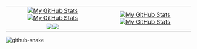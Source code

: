 


<table>
    <tr>
        <td align="center"><a href="https://github.com/beGG1#gh-light-mode-only"><img src="https://github-readme-stats.vercel.app/api?username=beGG1&show_icons=true&theme=default&include_all_commits=true#gh-light-mode-only" alt="My GitHub Stats"/></a>
        <a href="https://github.com/beGG1#gh-dark-mode-only"><img src="https://github-readme-stats.vercel.app/api?username=beGG1&show_icons=true&theme=tokyonight&include_all_commits=true#gh-dark-mode-only" alt="My GitHub Stats"/></a></td>
        <td rowspan="2" align="center"><a href="https://github.com/beGG1#gh-light-mode-only"><img src="https://github-readme-stats.vercel.app/api/top-langs/?username=beGG1&theme=default&langs_count=8#gh-light-mode-only" alt="My GitHub Stats"/></a><a href="https://github.com/beGG1#gh-dark-mode-only"><img src="https://github-readme-stats.vercel.app/api/top-langs/?username=beGG1&theme=tokyonight&langs_count=8#gh-dark-mode-only" alt="My GitHub Stats"/></a></td>
    </tr>
    <tr>
        <td align="center"><a href="https://github.com/beGG1#gh-light-mode-only"><img src="https://github-readme-streak-stats.herokuapp.com/?user=beGG1&theme=default"/></a><a href="https://github.com/beGG1#gh-dark-mode-only"><img src="https://github-readme-streak-stats.herokuapp.com/?user=beGG1&theme=tokyonight"/></a></td>
    </tr>
</table>
<picture>
   <source media="(prefers-color-scheme: dark)" srcset="github-snake-dark.svg" />
   <source media="(prefers-color-scheme: light)" srcset="github-snake.svg" />
   <img alt="github-snake" src="github-snake.svg" />
</picture>